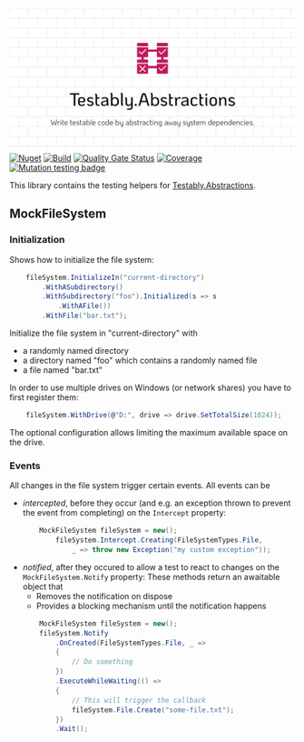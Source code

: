 ![Testably.Abstractions](https://raw.githubusercontent.com/Testably/Testably.Abstractions/main/Docs/Images/social-preview.png)
[![Nuget](https://img.shields.io/nuget/v/Testably.Abstractions.Testing)](https://www.nuget.org/packages/Testably.Abstractions.Testing)
[![Build](https://github.com/Testably/Testably.Abstractions/actions/workflows/build.yml/badge.svg)](https://github.com/Testably/Testably.Abstractions/actions/workflows/build.yml)
[![Quality Gate Status](https://sonarcloud.io/api/project_badges/measure?project=Testably_Testably.Abstractions&branch=main&metric=alert_status)](https://sonarcloud.io/summary/overall?id=Testably_Testably.Abstractions&branch=main)
[![Coverage](https://sonarcloud.io/api/project_badges/measure?project=Testably_Testably.Abstractions&branch=main&metric=coverage)](https://sonarcloud.io/summary/overall?id=Testably_Testably.Abstractions&branch=main)
[![Mutation testing badge](https://img.shields.io/endpoint?style=flat&url=https%3A%2F%2Fbadge-api.stryker-mutator.io%2Fgithub.com%2FTestably%2FTestably.Abstractions%2Fmain)](https://dashboard.stryker-mutator.io/reports/github.com/Testably/Testably.Abstractions/main)

This library contains the testing helpers for [Testably.Abstractions](../README.md).

## MockFileSystem

### Initialization
Shows how to initialize the file system:
```csharp
    fileSystem.InitializeIn("current-directory")
        .WithASubdirectory()
        .WithSubdirectory("foo").Initialized(s => s
            .WithAFile())
        .WithFile("bar.txt");
```
Initialize the file system in "current-directory" with
- a randomly named directory
- a directory named "foo" which contains a randomly named file
- a file named "bar.txt"

In order to use multiple drives on Windows (or network shares) you have to first register them:
```csharp
    fileSystem.WithDrive(@"D:", drive => drive.SetTotalSize(1024));
```
The optional configuration allows limiting the maximum available space on the drive.

### Events
All changes in the file system trigger certain events. All events can be
- _intercepted_, before they occur (and e.g. an exception thrown to prevent the event from completing) on the `Intercept` property:
  ```csharp
      MockFileSystem fileSystem = new();
          fileSystem.Intercept.Creating(FileSystemTypes.File,
              _ => throw new Exception("my custom exception"));
  ```
- _notified_, after they occured to allow a test to react to changes on the `MockFileSystem.Notify` property:
  These methods return an awaitable object that
  * Removes the notification on dispose
  * Provides a blocking mechanism until the notification happens
  ```csharp
      MockFileSystem fileSystem = new();
      fileSystem.Notify
          .OnCreated(FileSystemTypes.File, _ =>
          {
              // Do something
          })
          .ExecuteWhileWaiting(() =>
          {
              // This will trigger the callback
              fileSystem.File.Create("some-file.txt");
          })
          .Wait();
  ```